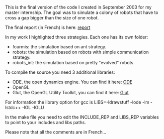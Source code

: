 
This is the final version of the code I created in September 2003 for my master internship.
The goal was to simulate a colony of robots that have to cross a gap bigger than the size of one robot.

The final report (in French) is here: [report](https://github.com/Kylir/MAAM/blob/master/Rapport.doc?raw=true)

In my work I highlighted three strategies. Each one has its own folder:

- fourmis: the simulation based on ant strategy.
- robots: the simulation based on robots with simple communication strategy.
- robots_int: the simulation based on pretty "evolved" robots.

To compile the source you need 3 additional libraries:

- ODE, the open dynamics engine. You can find it here: [ODE](http://ode.org/)
- OpenGL
- Glut, the OpenGL Utility Toolkit, you can find it here: [Glut](https://www.opengl.org/resources/libraries/glut/)

For information the library option for gcc is LIBS=-ldrawstuff -lode -lm -lstdc++ -lGL -lGLU

In the make file you need to edit the INCLUDE_REP and LIBS_REP variables to point to your includes and libs paths.

Please note that all the comments are in French...


